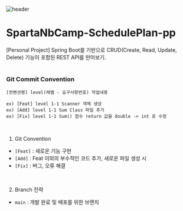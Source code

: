 ![header](https://capsule-render.vercel.app/api?type=waving&color=976CB2&height=300&section=header&text=SchedulePlan&fontColor=ffffff&fontSize=90)

# SpartaNbCamp-SchedulePlan-pp
[Personal Project] Spring Boot를 기반으로 CRUD(Create, Read, Update, Delete) 기능이 포함된 REST API를 만어보기.
<br>
<br>

### Git Commit Convention
```
[컨벤션명] level(레벨 - 요구사항번호) 작업내용

ex) [Feat] level 1-1 Scanner 객체 생성
ex) [Add] level 1-1 Sum Class 파일 추가
ex) [Fix] level 1-1 Sum() 함수 return 값을 double -> int 로 수정
```
<br>

1. Git Convention
  - `[Feat]` : 새로운 기능 구현
  - `[Add]` : Feat 이외의 부수적인 코드 추가, 새로운 파일 생성 시
  - `[Fix]` : 버그, 오류 해결

<br>

2. Branch 전략
  - `main` : 개발 완료 및 배포를 위한 브랜치

<br>
<br>
